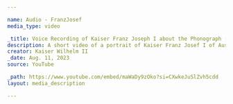 ```yaml
---

name: Audio - FranzJosef
media_type: video

_title: Voice Recording of Kaiser Franz Joseph I about the Phonograph (English and German Subtitles.)
description: A short video of a portrait of Kaiser Franz Josef I of Austria-Hungary with captions to a recording of his voice at the 1900 World Fair. Emperor Franz Josef I reigned from 1848 to his death in 1916, and thus was Austria's Emperor through the period of German Unification and into WWI.
creator: Kaiser Wilhelm II
_date: Aug. 11, 2023
source: YouTube

_path: https://www.youtube.com/embed/maWaDy9zOko?si=CXwkeJuSlZvh5cdd
layout: media_description

---
```

